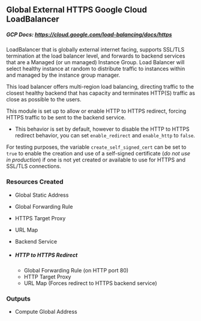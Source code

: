 ## Global External HTTPS Google Cloud LoadBalancer


##### GCP Docs: https://cloud.google.com/load-balancing/docs/https


LoadBalancer that is globally external internet facing, supports SSL/TLS termination at the load balancer level, and forwards to backend services that are a Managed (or un managed) Instance Group. Load Balancer will select healthy instance at random to distribute traffic to instances within and managed by the instance group manager.

This load balancer offers multi-region load balancing, directing traffic to the closest healthy backend that has capacity and terminates HTTP(S) traffic as close as possible to the users.

This module is set up to allow or enable HTTP to HTTPS redirect, forcing HTTPS traffic to be sent to the backend service.
* This behavior is set by default, however to disable the HTTP to HTTPS redirect behavior, you can set `enable_redirect` and `enable_http` to `false`.

For testing purposes, the variable `create_self_signed_cert` can be set to `true` to enable the creation and use of a self-signed certificate (*do not use in production*) if one is not yet created or available to use for HTTPS and SSL/TLS connections.


### Resources Created

* Global Static Address
* Global Forwarding Rule
* HTTPS Target Proxy
* URL Map
* Backend Service

* ##### HTTP to HTTPS Redirect
  * Global Forwarding Rule (on HTTP port 80)
  * HTTP Target Proxy
  * URL Map (Forces redirect to HTTPS backend service)

### Outputs
* Compute Global Address
